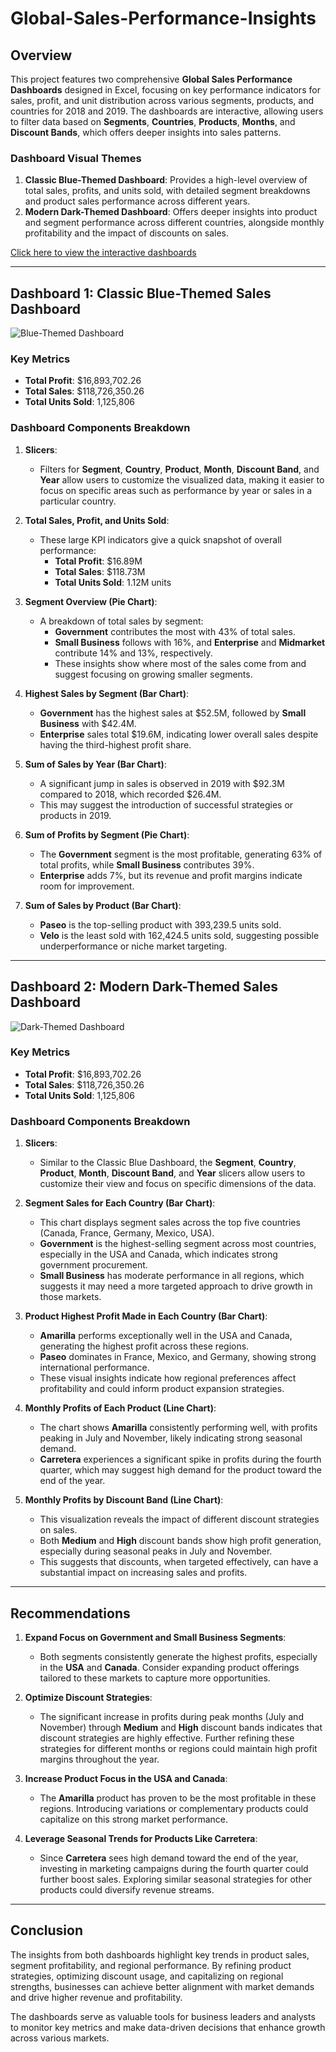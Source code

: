 # Global-Sales-Performance-Insights

## Overview

This project features two comprehensive **Global Sales Performance Dashboards** designed in Excel, focusing on key performance indicators for sales, profit, and unit distribution across various segments, products, and countries for 2018 and 2019. The dashboards are interactive, allowing users to filter data based on **Segments**, **Countries**, **Products**, **Months**, and **Discount Bands**, which offers deeper insights into sales patterns.

### Dashboard Visual Themes
1. **Classic Blue-Themed Dashboard**: Provides a high-level overview of total sales, profits, and units sold, with detailed segment breakdowns and product sales performance across different years.
2. **Modern Dark-Themed Dashboard**: Offers deeper insights into product and segment performance across different countries, alongside monthly profitability and the impact of discounts on sales.

[Click here to view the interactive dashboards](#) <!-- Replace with actual link once the dashboards are hosted -->

---

## Dashboard 1: Classic Blue-Themed Sales Dashboard

![Blue-Themed Dashboard](./path_to_image/Blue-excel.png)

### Key Metrics

- **Total Profit**: $16,893,702.26
- **Total Sales**: $118,726,350.26
- **Total Units Sold**: 1,125,806

### Dashboard Components Breakdown

1. **Slicers**:
   - Filters for **Segment**, **Country**, **Product**, **Month**, **Discount Band**, and **Year** allow users to customize the visualized data, making it easier to focus on specific areas such as performance by year or sales in a particular country.
   
2. **Total Sales, Profit, and Units Sold**:
   - These large KPI indicators give a quick snapshot of overall performance:
     - **Total Profit**: $16.89M 
     - **Total Sales**: $118.73M 
     - **Total Units Sold**: 1.12M units

3. **Segment Overview (Pie Chart)**:
   - A breakdown of total sales by segment:
     - **Government** contributes the most with 43% of total sales.
     - **Small Business** follows with 16%, and **Enterprise** and **Midmarket** contribute 14% and 13%, respectively.
     - These insights show where most of the sales come from and suggest focusing on growing smaller segments.

4. **Highest Sales by Segment (Bar Chart)**:
   - **Government** has the highest sales at $52.5M, followed by **Small Business** with $42.4M.
   - **Enterprise** sales total $19.6M, indicating lower overall sales despite having the third-highest profit share.

5. **Sum of Sales by Year (Bar Chart)**:
   - A significant jump in sales is observed in 2019 with $92.3M compared to 2018, which recorded $26.4M.
   - This may suggest the introduction of successful strategies or products in 2019.

6. **Sum of Profits by Segment (Pie Chart)**:
   - The **Government** segment is the most profitable, generating 63% of total profits, while **Small Business** contributes 39%.
   - **Enterprise** adds 7%, but its revenue and profit margins indicate room for improvement.

7. **Sum of Sales by Product (Bar Chart)**:
   - **Paseo** is the top-selling product with 393,239.5 units sold.
   - **Velo** is the least sold with 162,424.5 units sold, suggesting possible underperformance or niche market targeting.

---

## Dashboard 2: Modern Dark-Themed Sales Dashboard

![Dark-Themed Dashboard](./path_to_image/Rainbow-excel.png)

### Key Metrics

- **Total Profit**: $16,893,702.26
- **Total Sales**: $118,726,350.26
- **Total Units Sold**: 1,125,806

### Dashboard Components Breakdown

1. **Slicers**:
   - Similar to the Classic Blue Dashboard, the **Segment**, **Country**, **Product**, **Month**, **Discount Band**, and **Year** slicers allow users to customize their view and focus on specific dimensions of the data.

2. **Segment Sales for Each Country (Bar Chart)**:
   - This chart displays segment sales across the top five countries (Canada, France, Germany, Mexico, USA). 
   - **Government** is the highest-selling segment across most countries, especially in the USA and Canada, which indicates strong government procurement.
   - **Small Business** has moderate performance in all regions, which suggests it may need a more targeted approach to drive growth in those markets.

3. **Product Highest Profit Made in Each Country (Bar Chart)**:
   - **Amarilla** performs exceptionally well in the USA and Canada, generating the highest profit across these regions.
   - **Paseo** dominates in France, Mexico, and Germany, showing strong international performance.
   - These visual insights indicate how regional preferences affect profitability and could inform product expansion strategies.

4. **Monthly Profits of Each Product (Line Chart)**:
   - The chart shows **Amarilla** consistently performing well, with profits peaking in July and November, likely indicating strong seasonal demand.
   - **Carretera** experiences a significant spike in profits during the fourth quarter, which may suggest high demand for the product toward the end of the year.

5. **Monthly Profits by Discount Band (Line Chart)**:
   - This visualization reveals the impact of different discount strategies on sales. 
   - Both **Medium** and **High** discount bands show high profit generation, especially during seasonal peaks in July and November.
   - This suggests that discounts, when targeted effectively, can have a substantial impact on increasing sales and profits.

---

## Recommendations

1. **Expand Focus on Government and Small Business Segments**:
   - Both segments consistently generate the highest profits, especially in the **USA** and **Canada**. Consider expanding product offerings tailored to these markets to capture more opportunities.

2. **Optimize Discount Strategies**:
   - The significant increase in profits during peak months (July and November) through **Medium** and **High** discount bands indicates that discount strategies are highly effective. Further refining these strategies for different months or regions could maintain high profit margins throughout the year.

3. **Increase Product Focus in the USA and Canada**:
   - The **Amarilla** product has proven to be the most profitable in these regions. Introducing variations or complementary products could capitalize on this strong market performance.

4. **Leverage Seasonal Trends for Products Like Carretera**:
   - Since **Carretera** sees high demand toward the end of the year, investing in marketing campaigns during the fourth quarter could further boost sales. Exploring similar seasonal strategies for other products could diversify revenue streams.

---

## Conclusion

The insights from both dashboards highlight key trends in product sales, segment profitability, and regional performance. By refining product strategies, optimizing discount usage, and capitalizing on regional strengths, businesses can achieve better alignment with market demands and drive higher revenue and profitability.

The dashboards serve as valuable tools for business leaders and analysts to monitor key metrics and make data-driven decisions that enhance growth across various markets.
